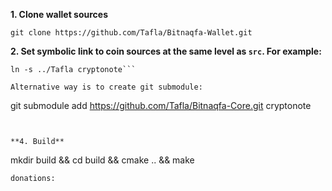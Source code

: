 **1. Clone wallet sources**

```
git clone https://github.com/Tafla/Bitnaqfa-Wallet.git
```


**2. Set symbolic link to coin sources at the same level as `src`. For example:**

```
ln -s ../Tafla cryptonote```

Alternative way is to create git submodule:

```
git submodule add https://github.com/Tafla/Bitnaqfa-Core.git cryptonote
```


**4. Build**

```
mkdir build && cd build && cmake .. && make
```
donations:  
